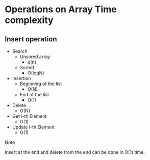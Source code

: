 # Operations on Array Time complexity

## Insert operation

- Search
    - Unsored array
        + o(n)
    - Sorted
        - O(logN)
- Insertion
    + Beginning of the list
        + O(N)
    + End of the list
        + O(1)
- Delete
    - O(N)
- Get i-th Element
    - O(1)
- Update i-th Element
    - O(1)

> [!NOTE]
> Insert at the end and delete from the end can be done in O(1) time.
